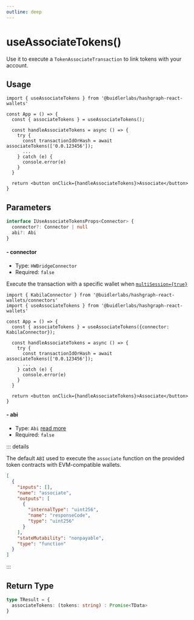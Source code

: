 ```yaml
---
outline: deep
---
```


# useAssociateTokens()

Use it to execute a `TokenAssociateTransaction` to link tokens with your account.

## Usage

```tsx
import { useAssociateTokens } from '@buidlerlabs/hashgraph-react-wallets'

const App = () => {
  const { associateTokens } = useAssociateTokens();

  const handleAssociateTokens = async () => {
    try {
      const transactionIdOrHash = await associateTokens(['0.0.123456']);
      ...
    } catch (e) {
      console.error(e)
    }
  }

  return <button onClick={handleAssociateTokens}>Associate</button>
}
```

## Parameters
```ts
interface IUseAssociateTokensProps<Connector> {
  connector?: Connector | null
  abi?: Abi
}
```

#### - connector

- Type: `HWBridgeConnector`
- Required: `false`

Execute the transaction with a specific wallet when [`multiSession={true}`](/configuration.html#%F0%9F%94%80-multisession)

```tsx
import { KabilaConnector } from '@buidlerlabs/hashgraph-react-wallets/connectors'
import { useAssociateTokens } from '@buidlerlabs/hashgraph-react-wallets'

const App = () => {
  const { associateTokens } = useAssociateTokens({connector: KabilaConnector});

  const handleAssociateTokens = async () => {
    try {
      const transactionIdOrHash = await associateTokens(['0.0.123456']);
      ...
    } catch (e) {
      console.error(e)
    }
  }

  return <button onClick={handleAssociateTokens}>Associate</button>
}
```

#### - abi

- Type: `Abi` [read more](https://viem.sh/docs/glossary/types.html#abi)
- Required: `false`

::: details

The default `ABI` used to execute the `associate` function on the provided token contracts with EVM-compatible wallets.

```json
[
  {
    "inputs": [],
    "name": "associate",
    "outputs": [
      {
        "internalType": "uint256",
        "name": "responseCode",
        "type": "uint256"
      }
    ],
    "stateMutability": "nonpayable",
    "type": "function"
  }
]
```

:::

## Return Type

```ts
type TResult = {
  associateTokens: (tokens: string) : Promise<TData>
}
```
